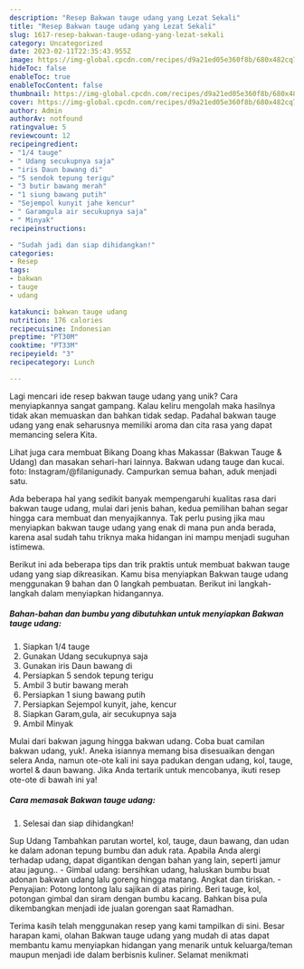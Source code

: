 ```yaml
---
description: "Resep Bakwan tauge udang yang Lezat Sekali"
title: "Resep Bakwan tauge udang yang Lezat Sekali"
slug: 1617-resep-bakwan-tauge-udang-yang-lezat-sekali
category: Uncategorized
date: 2023-02-11T22:35:43.955Z
image: https://img-global.cpcdn.com/recipes/d9a21ed05e360f8b/680x482cq70/bakwan-tauge-udang-foto-resep-utama.jpg
hideToc: false
enableToc: true
enableTocContent: false
thumbnail: https://img-global.cpcdn.com/recipes/d9a21ed05e360f8b/680x482cq70/bakwan-tauge-udang-foto-resep-utama.jpg
cover: https://img-global.cpcdn.com/recipes/d9a21ed05e360f8b/680x482cq70/bakwan-tauge-udang-foto-resep-utama.jpg
author: Admin
authorAv: notfound
ratingvalue: 5
reviewcount: 12
recipeingredient:
- "1/4 tauge"
- " Udang secukupnya saja"
- "iris Daun bawang di"
- "5 sendok tepung terigu"
- "3 butir bawang merah"
- "1 siung bawang putih"
- "Sejempol kunyit jahe kencur"
- " Garamgula air secukupnya saja"
- " Minyak"
recipeinstructions:

- "Sudah jadi dan siap dihidangkan!"
categories:
- Resep
tags:
- bakwan
- tauge
- udang

katakunci: bakwan tauge udang 
nutrition: 176 calories
recipecuisine: Indonesian
preptime: "PT30M"
cooktime: "PT33M"
recipeyield: "3"
recipecategory: Lunch

---
```





Lagi mencari ide resep bakwan tauge udang yang unik? Cara menyiapkannya sangat gampang. Kalau keliru mengolah maka hasilnya tidak akan memuaskan dan bahkan tidak sedap. Padahal bakwan tauge udang yang enak seharusnya memiliki aroma dan cita rasa yang dapat memancing selera Kita.





Lihat juga cara membuat Bikang Doang khas Makassar (Bakwan Tauge &amp; Udang) dan masakan sehari-hari lainnya. Bakwan udang tauge dan kucai. foto: Instagram/@filanigunady. Campurkan semua bahan, aduk menjadi satu.

Ada beberapa hal yang sedikit banyak mempengaruhi kualitas rasa dari bakwan tauge udang, mulai dari jenis bahan, kedua pemilihan bahan segar hingga cara membuat dan menyajikannya. Tak perlu pusing jika mau menyiapkan bakwan tauge udang yang enak di mana pun anda berada, karena asal sudah tahu triknya maka hidangan ini mampu menjadi suguhan istimewa.






Berikut ini ada beberapa tips dan trik praktis untuk membuat bakwan tauge udang yang siap dikreasikan. Kamu bisa menyiapkan Bakwan tauge udang menggunakan 9 bahan dan 0 langkah pembuatan. Berikut ini langkah-langkah dalam menyiapkan hidangannya.

<!--inarticleads1-->

##### Bahan-bahan dan bumbu yang dibutuhkan untuk menyiapkan Bakwan tauge udang:

1. Siapkan 1/4 tauge
1. Gunakan  Udang secukupnya saja
1. Gunakan iris Daun bawang di
1. Persiapkan 5 sendok tepung terigu
1. Ambil 3 butir bawang merah
1. Persiapkan 1 siung bawang putih
1. Persiapkan Sejempol kunyit, jahe, kencur
1. Siapkan  Garam,gula, air secukupnya saja
1. Ambil  Minyak


Mulai dari bakwan jagung hingga bakwan udang. Coba buat camilan bakwan udang, yuk!. Aneka isiannya memang bisa disesuaikan dengan selera Anda, namun ote-ote kali ini saya padukan dengan udang, kol, tauge, wortel &amp; daun bawang. Jika Anda tertarik untuk mencobanya, ikuti resep ote-ote di bawah ini ya! 

<!--inarticleads2-->

##### Cara memasak Bakwan tauge udang:


1. Selesai dan siap dihidangkan!

Sup Udang Tambahkan parutan wortel, kol, tauge, daun bawang, dan udan ke dalam adonan tepung bumbu dan aduk rata. Apabila Anda alergi terhadap udang, dapat digantikan dengan bahan yang lain, seperti jamur atau jagung.. - Gimbal udang: bersihkan udang, haluskan bumbu buat adonan bakwan udang lalu goreng hingga matang. Angkat dan tiriskan. - Penyajian: Potong lontong lalu sajikan di atas piring. Beri tauge, kol, potongan gimbal dan siram dengan bumbu kacang. Bahkan bisa pula dikembangkan menjadi ide jualan gorengan saat Ramadhan. 

Terima kasih telah menggunakan resep yang kami tampilkan di sini. Besar harapan kami, olahan Bakwan tauge udang yang mudah di atas dapat membantu kamu menyiapkan hidangan yang menarik untuk keluarga/teman maupun menjadi ide dalam berbisnis kuliner. Selamat menikmati
